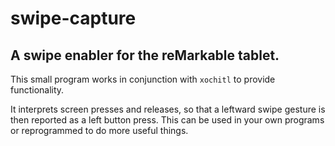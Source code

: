 # swipe-capture
 
## A swipe enabler for the reMarkable tablet.

This small program works in conjunction with `xochitl` to provide functionality.

It interprets screen presses and releases, so that a leftward swipe gesture is then reported as a left button press. This can be used in your own programs or reprogrammed to do more useful things.
